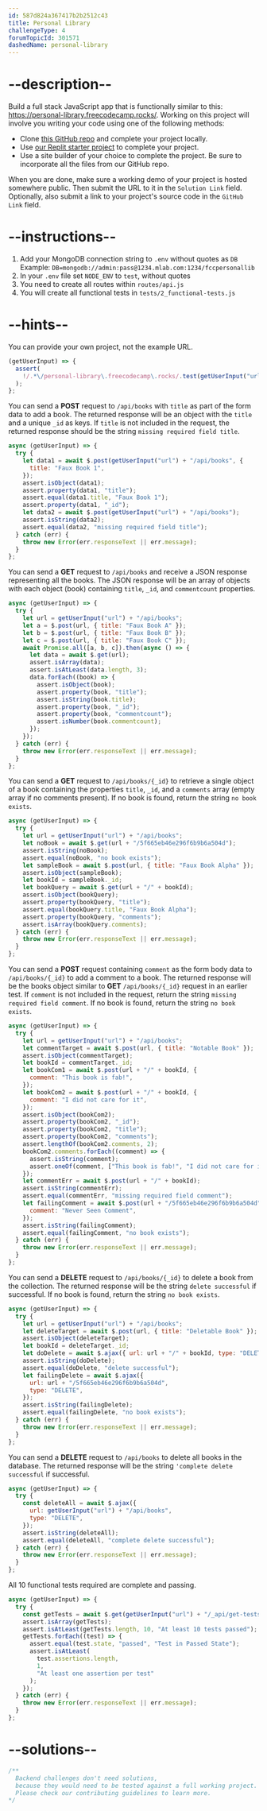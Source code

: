 ```yaml
---
id: 587d824a367417b2b2512c43
title: Personal Library
challengeType: 4
forumTopicId: 301571
dashedName: personal-library
---
```


# --description--

Build a full stack JavaScript app that is functionally similar to this: <https://personal-library.freecodecamp.rocks/>. Working on this project will involve you writing your code using one of the following methods:

- Clone [this GitHub repo](https://github.com/freeCodeCamp/boilerplate-project-library) and complete your project locally.
- Use [our Replit starter project](https://replit.com/github/freeCodeCamp/boilerplate-project-library) to complete your project.
- Use a site builder of your choice to complete the project. Be sure to incorporate all the files from our GitHub repo.

When you are done, make sure a working demo of your project is hosted somewhere public. Then submit the URL to it in the `Solution Link` field. Optionally, also submit a link to your project's source code in the `GitHub Link` field.

# --instructions--

1.  Add your MongoDB connection string to `.env` without quotes as `DB`
    Example: `DB=mongodb://admin:pass@1234.mlab.com:1234/fccpersonallib`
2.  In your `.env` file set `NODE_ENV` to `test`, without quotes
3.  You need to create all routes within `routes/api.js`
4.  You will create all functional tests in `tests/2_functional-tests.js`

# --hints--

You can provide your own project, not the example URL.

```js
(getUserInput) => {
  assert(
    !/.*\/personal-library\.freecodecamp\.rocks/.test(getUserInput("url"))
  );
};
```

You can send a <b>POST</b> request to `/api/books` with `title` as part of the form data to add a book. The returned response will be an object with the `title` and a unique `_id` as keys. If `title` is not included in the request, the returned response should be the string `missing required field title`.

```js
async (getUserInput) => {
  try {
    let data1 = await $.post(getUserInput("url") + "/api/books", {
      title: "Faux Book 1",
    });
    assert.isObject(data1);
    assert.property(data1, "title");
    assert.equal(data1.title, "Faux Book 1");
    assert.property(data1, "_id");
    let data2 = await $.post(getUserInput("url") + "/api/books");
    assert.isString(data2);
    assert.equal(data2, "missing required field title");
  } catch (err) {
    throw new Error(err.responseText || err.message);
  }
};
```

You can send a <b>GET</b> request to `/api/books` and receive a JSON response representing all the books. The JSON response will be an array of objects with each object (book) containing `title`, `_id`, and `commentcount` properties.

```js
async (getUserInput) => {
  try {
    let url = getUserInput("url") + "/api/books";
    let a = $.post(url, { title: "Faux Book A" });
    let b = $.post(url, { title: "Faux Book B" });
    let c = $.post(url, { title: "Faux Book C" });
    await Promise.all([a, b, c]).then(async () => {
      let data = await $.get(url);
      assert.isArray(data);
      assert.isAtLeast(data.length, 3);
      data.forEach((book) => {
        assert.isObject(book);
        assert.property(book, "title");
        assert.isString(book.title);
        assert.property(book, "_id");
        assert.property(book, "commentcount");
        assert.isNumber(book.commentcount);
      });
    });
  } catch (err) {
    throw new Error(err.responseText || err.message);
  }
};
```

You can send a <b>GET</b> request to `/api/books/{_id}` to retrieve a single object of a book containing the properties `title`, `_id`, and a `comments` array (empty array if no comments present). If no book is found, return the string `no book exists`.

```js
async (getUserInput) => {
  try {
    let url = getUserInput("url") + "/api/books";
    let noBook = await $.get(url + "/5f665eb46e296f6b9b6a504d");
    assert.isString(noBook);
    assert.equal(noBook, "no book exists");
    let sampleBook = await $.post(url, { title: "Faux Book Alpha" });
    assert.isObject(sampleBook);
    let bookId = sampleBook._id;
    let bookQuery = await $.get(url + "/" + bookId);
    assert.isObject(bookQuery);
    assert.property(bookQuery, "title");
    assert.equal(bookQuery.title, "Faux Book Alpha");
    assert.property(bookQuery, "comments");
    assert.isArray(bookQuery.comments);
  } catch (err) {
    throw new Error(err.responseText || err.message);
  }
};
```

You can send a <b>POST</b> request containing `comment` as the form body data to `/api/books/{_id}` to add a comment to a book. The returned response will be the books object similar to <b>GET</b> `/api/books/{_id}` request in an earlier test. If `comment` is not included in the request, return the string `missing required field comment`. If no book is found, return the string `no book exists`.

```js
async (getUserInput) => {
  try {
    let url = getUserInput("url") + "/api/books";
    let commentTarget = await $.post(url, { title: "Notable Book" });
    assert.isObject(commentTarget);
    let bookId = commentTarget._id;
    let bookCom1 = await $.post(url + "/" + bookId, {
      comment: "This book is fab!",
    });
    let bookCom2 = await $.post(url + "/" + bookId, {
      comment: "I did not care for it",
    });
    assert.isObject(bookCom2);
    assert.property(bookCom2, "_id");
    assert.property(bookCom2, "title");
    assert.property(bookCom2, "comments");
    assert.lengthOf(bookCom2.comments, 2);
    bookCom2.comments.forEach((comment) => {
      assert.isString(comment);
      assert.oneOf(comment, ["This book is fab!", "I did not care for it"]);
    });
    let commentErr = await $.post(url + "/" + bookId);
    assert.isString(commentErr);
    assert.equal(commentErr, "missing required field comment");
    let failingComment = await $.post(url + "/5f665eb46e296f6b9b6a504d", {
      comment: "Never Seen Comment",
    });
    assert.isString(failingComment);
    assert.equal(failingComment, "no book exists");
  } catch (err) {
    throw new Error(err.responseText || err.message);
  }
};
```

You can send a <b>DELETE</b> request to `/api/books/{_id}` to delete a book from the collection. The returned response will be the string `delete successful` if successful. If no book is found, return the string `no book exists`.

```js
async (getUserInput) => {
  try {
    let url = getUserInput("url") + "/api/books";
    let deleteTarget = await $.post(url, { title: "Deletable Book" });
    assert.isObject(deleteTarget);
    let bookId = deleteTarget._id;
    let doDelete = await $.ajax({ url: url + "/" + bookId, type: "DELETE" });
    assert.isString(doDelete);
    assert.equal(doDelete, "delete successful");
    let failingDelete = await $.ajax({
      url: url + "/5f665eb46e296f6b9b6a504d",
      type: "DELETE",
    });
    assert.isString(failingDelete);
    assert.equal(failingDelete, "no book exists");
  } catch (err) {
    throw new Error(err.responseText || err.message);
  }
};
```

You can send a <b>DELETE</b> request to `/api/books` to delete all books in the database. The returned response will be the string `'complete delete successful` if successful.

```js
async (getUserInput) => {
  try {
    const deleteAll = await $.ajax({
      url: getUserInput("url") + "/api/books",
      type: "DELETE",
    });
    assert.isString(deleteAll);
    assert.equal(deleteAll, "complete delete successful");
  } catch (err) {
    throw new Error(err.responseText || err.message);
  }
};
```

All 10 functional tests required are complete and passing.

```js
async (getUserInput) => {
  try {
    const getTests = await $.get(getUserInput("url") + "/_api/get-tests");
    assert.isArray(getTests);
    assert.isAtLeast(getTests.length, 10, "At least 10 tests passed");
    getTests.forEach((test) => {
      assert.equal(test.state, "passed", "Test in Passed State");
      assert.isAtLeast(
        test.assertions.length,
        1,
        "At least one assertion per test"
      );
    });
  } catch (err) {
    throw new Error(err.responseText || err.message);
  }
};
```

# --solutions--

```js
/**
  Backend challenges don't need solutions,
  because they would need to be tested against a full working project.
  Please check our contributing guidelines to learn more.
*/
```
